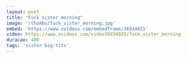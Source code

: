 ```yaml
---
layout: post
title: "Fuck sister morning"
image: '/thumbs/fuck_sister_morning.jpg'
embed: 'https://www.xvideos.com/embedframe/36934015'
video: https://www.xvideos.com/video36934015/fuck_sister_morning
duracao: 480
tags: 'sister big-tits'
---
```

